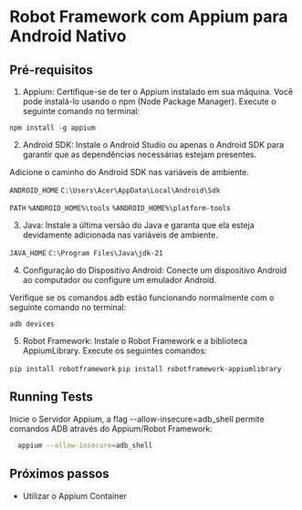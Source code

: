 
# Robot Framework com Appium para Android Nativo

## Pré-requisitos

1. Appium: Certifique-se de ter o Appium instalado em sua máquina. Você pode instalá-lo usando o npm (Node Package Manager). Execute o seguinte comando no terminal:

`npm install -g appium`

2. Android SDK: Instale o Android Studio ou apenas o Android SDK para garantir que as dependências necessárias estejam presentes.

Adicione o caminho do Android SDK nas variáveis de ambiente.

`ANDROID_HOME` 
`C:\Users\Acer\AppData\Local\Android\Sdk`

`PATH` 
`%ANDROID_HOME%\tools` 
`%ANDROID_HOME%\platform-tools`

3. Java: Instale a última versão do Java e garanta que ela esteja devidamente adicionada nas variáveis de ambiente.

`JAVA_HOME` 
`C:\Program Files\Java\jdk-21`

4. Configuração do Dispositivo Android: Conecte um dispositivo Android ao computador ou configure um emulador Android.

Verifique se os comandos adb estão funcionando normalmente com o seguinte comando no terminal:

`adb devices`

5. Robot Framework: Instale o Robot Framework e a biblioteca AppiumLibrary. Execute os seguintes comandos:

`pip install robotframework`
`pip install robotframework-appiumlibrary`

## Running Tests

Inicie o Servidor Appium, a flag --allow-insecure=adb_shell permite comandos ADB através do Appium/Robot Framework:

```bash
  appium --allow-insecure=adb_shell
```


## Próximos passos

- Utilizar o Appium Container
